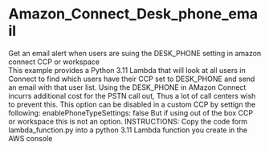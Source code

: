 # Amazon_Connect_Desk_phone_email
Get an email alert when users are suing the DESK_PHONE setting in amazon connect CCP or workspace\
This example provides a Python 3.11 Lambda that will look at all users in Connect to find which users have their CCP set to DESK_PHONE and send an email with that user list.
Using the DESK_PHONE in AMazon Connect incurrs additional cost for the PSTN call out, Thus a lot of call centers wish to prevent this. This option can be disabled in a custom CCP by settign the following:
enablePhoneTypeSettings: false
But if using out of the box CCP or workspace this is not an option.
INSTRUCTIONS:
Copy the code form lambda_function.py into a python 3.11 Lambda function you create in the AWS console
